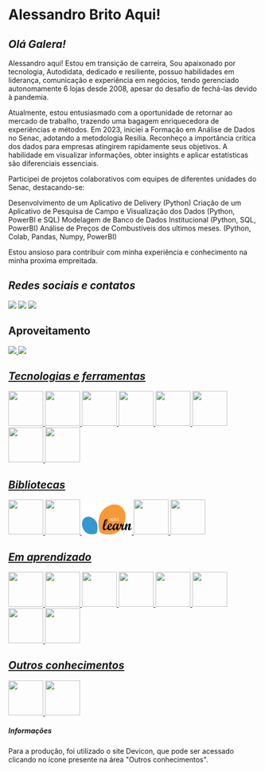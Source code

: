 # Alessandro Brito Aqui!

## ***Olá Galera!***

Alessandro aqui!
Estou em transição de carreira, Sou apaixonado por tecnologia, Autodidata, dedicado e resiliente, possuo habilidades em liderança, comunicação e experiência em negócios, tendo gerenciado autonomamente 6 lojas desde 2008, apesar do desafio de fechá-las devido à pandemia.

Atualmente, estou entusiasmado com a oportunidade de retornar ao mercado de trabalho, trazendo uma bagagem enriquecedora de experiências e métodos. Em 2023, iniciei a Formação em Análise de Dados no Senac, adotando a metodologia Resilia. Reconheço a importância crítica dos dados para empresas atingirem rapidamente seus objetivos. A habilidade em visualizar informações, obter insights e aplicar estatísticas são diferenciais essenciais.

Participei de projetos colaborativos com equipes de diferentes unidades do Senac, destacando-se:

Desenvolvimento de um Aplicativo de Delivery (Python)
Criação de um Aplicativo de Pesquisa de Campo e Visualização dos Dados (Python, PowerBI e SQL)
Modelagem de Banco de Dados Institucional (Python, SQL, PowerBI)
Análise de Preços de Combustíveis dos ultimos meses. (Python, Colab, Pandas, Numpy, PowerBI)


Estou ansioso para contribuir com minha experiência e conhecimento na minha proxima empreitada.


## *Redes sociais e contatos*
<a href="https://instagram.com/alsantosbrito" target="_blank"><img loading="lazy" src="https://img.shields.io/badge/-Instagram-%23E4405F?style=for-the-badge&logo=instagram&logoColor=white" target="_blank"></a> <a href = "mailto:contato@guwinner1@gmail.com"><img loading="lazy" src="https://img.shields.io/badge/outlook-1167fa?style=for-the-badge&logo=outlook&logoColor=white" target="_blank"></a>  <a href="https://www.linkedin.com/in/alessandrobritoad/" target="_blank"><img loading="lazy" src="https://img.shields.io/badge/-Linkedin-1167fa?style=for-the-badge&logo=linkedin&logoColor=white" target="_blank"></a>

## Aproveitamento

<div>
<a href="https://github.com/BritoAnalytics">
<img loading="lazy" height="160em" src="https://github-readme-stats.vercel.app/api/top-langs/?username=alsantosad&layout=compact&langs_count=7&theme=dracula"/>
<img loading="lazy" height="160em" src="https://github-readme-stats.vercel.app/api?username=alsantosad&show_icons=true&theme=dracula&include_all_commits=true&count_private=true"/>
</div>

## ***Tecnologias e ferramentas***

<img src="https://cdn.jsdelivr.net/gh/devicons/devicon/icons/mysql/mysql-original.svg" width="70" height="70" />        <img src="https://cdn.jsdelivr.net/gh/devicons/devicon/icons/python/python-original-wordmark.svg" width="70" height="70" />        <img src="https://cdn.jsdelivr.net/gh/devicons/devicon/icons/vscode/vscode-original-wordmark.svg" width="70" height="70" />        <img src="https://cdn.jsdelivr.net/gh/devicons/devicon/icons/git/git-plain.svg" width="70" height="70" />      <img src="https://cdn.jsdelivr.net/gh/devicons/devicon@latest/icons/jupyter/jupyter-original-wordmark.svg" width="70" height="70" />      <img src="https://upload.wikimedia.org/wikipedia/commons/thumb/c/cf/New_Power_BI_Logo.svg/600px-New_Power_BI_Logo.svg.png?20210102182532" width="70" height="70" />      <img src="https://cdn.worldvectorlogo.com/logos/tableau-software.svg" width="70" height="70" />      <img src="https://cdn.worldvectorlogo.com/logos/excel-4.svg" width="70" height="70" />
          

## ***Bibliotecas***

<img src="https://cdn.jsdelivr.net/gh/devicons/devicon/icons/pandas/pandas-original-wordmark.svg" width="70" height="70" />        <img src="https://cdn.jsdelivr.net/gh/devicons/devicon/icons/numpy/numpy-original.svg" width="70" height="70"/>      <img src="https://github.com/scikit-learn/scikit-learn/blob/main/doc/logos/1280px-scikit-learn-logo.png" width="100" height="60"/>      <img src="https://cdn.jsdelivr.net/gh/devicons/devicon@latest/icons/matplotlib/matplotlib-original.svg" width="70" height="70"/>      <img src="https://cdn.jsdelivr.net/gh/devicons/devicon@latest/icons/selenium/selenium-original.svg" width="70" height="70"/>

          
## ***Em aprendizado***

<img src="https://cdn.jsdelivr.net/gh/devicons/devicon/icons/maya/maya-original.svg" width="70" height="70"/>        <img src="https://cdn.jsdelivr.net/gh/devicons/devicon/icons/kubernetes/kubernetes-plain-wordmark.svg" width="70" height="70"/>         <img src="https://cdn.jsdelivr.net/gh/devicons/devicon/icons/latex/latex-original.svg" width="70" height="70"/>           <img src="https://cdn.jsdelivr.net/gh/devicons/devicon/icons/postgresql/postgresql-original-wordmark.svg" width="70" height="70"/>      <img src="https://cdn.jsdelivr.net/gh/devicons/devicon/icons/css3/css3-original.svg" width="70" height="70" />            <img src="https://cdn.jsdelivr.net/gh/devicons/devicon/icons/html5/html5-original.svg" width="70" height="70" />          <img src="https://cdn.jsdelivr.net/gh/devicons/devicon/icons/javascript/javascript-plain.svg" width="70" height="70" />                    <img src="https://cdn.jsdelivr.net/gh/devicons/devicon/icons/docker/docker-original-wordmark.svg" width="70" height="70"/>
          

          
## ***Outros conhecimentos***

<img src="https://cdn.jsdelivr.net/gh/devicons/devicon/icons/canva/canva-original.svg" width="70" height="70"/>      [<img src="https://cdn.jsdelivr.net/gh/devicons/devicon/icons/devicon/devicon-original.svg" width="70" height="70"/>](https://devicon.dev)
          

##### Informações
Para a produção, foi utilizado o site Devicon, que pode ser acessado clicando no ícone presente na área "Outros conhecimentos".
